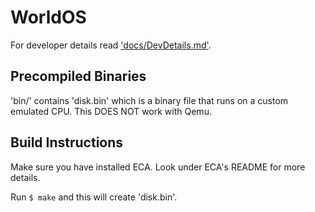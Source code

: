 # WorldOS

For developer details read ['docs/DevDetails.md'](docs/DevDetails.md).

## Precompiled Binaries

'bin/' contains 'disk.bin' which is a binary file that runs on a custom emulated CPU. This DOES NOT work with Qemu.

## Build Instructions

Make sure you have installed ECA. Look under ECA's README for more details.

Run `$ make` and this will create 'disk.bin'.
